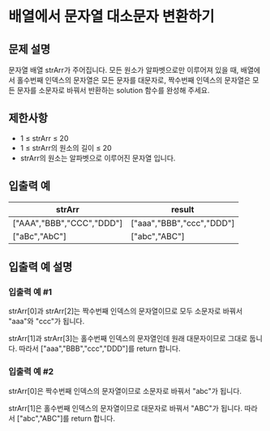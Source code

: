 # 배열에서 문자열 대소문자 변환하기


## 문제 설명
문자열 배열 strArr가 주어집니다. 모든 원소가 알파벳으로만 이루어져 있을 때, 배열에서 홀수번째 인덱스의 문자열은 모든 문자를 대문자로, 짝수번째 인덱스의 문자열은 모든 문자를 소문자로 바꿔서 반환하는 solution 함수를 완성해 주세요.

## 제한사항
- 1 ≤ strArr ≤ 20
- 1 ≤ strArr의 원소의 길이 ≤ 20
- strArr의 원소는 알파벳으로 이루어진 문자열 입니다.

## 입출력 예
|strArr|result|
|-|-|
|["AAA","BBB","CCC","DDD"]|["aaa","BBB","ccc","DDD"]|
|["aBc","AbC"]|["abc","ABC"]|

## 입출력 예 설명

### 입출력 예 #1
strArr[0]과 strArr[2]는 짝수번째 인덱스의 문자열이므로 모두 소문자로 바꿔서 "aaa"와 "ccc"가 됩니다.

strArr[1]과 strArr[3]는 홀수번째 인덱스의 문자열인데 원래 대문자이므로 그대로 둡니다.
따라서 ["aaa","BBB","ccc","DDD"]를 return 합니다.

### 입출력 예 #2
strArr[0]은 짝수번째 인덱스의 문자열이므로 소문자로 바꿔서 "abc"가 됩니다.

strArr[1]은 홀수번째 인덱스의 문자열이므로 대문자로 바꿔서 "ABC"가 됩니다.
따라서 ["abc","ABC"]를 return 합니다.